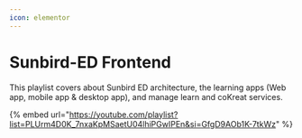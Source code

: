 ```yaml
---
icon: elementor
---
```


# Sunbird-ED Frontend

This playlist covers about Sunbird ED architecture, the learning apps (Web app, mobile app & desktop app), and manage learn and coKreat services.



{% embed url="https://youtube.com/playlist?list=PLUrm4D0K_7nxaKpMSaetU04lhiPGwIPEn&si=GfgD9AOb1K-7tkWz" %}
